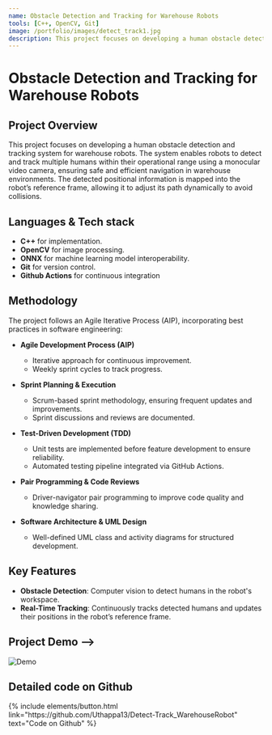 ```yaml
---
name: Obstacle Detection and Tracking for Warehouse Robots
tools: [C++, OpenCV, Git]
image: /portfolio/images/detect_track1.jpg
description: This project focuses on developing a human obstacle detection and tracking system for warehouse robots.
---
```


# Obstacle Detection and Tracking for Warehouse Robots  

## Project Overview

This project focuses on developing a human obstacle detection and tracking system for warehouse robots. The system enables robots to detect and track multiple humans within their operational range using a monocular video camera, ensuring safe and efficient navigation in warehouse environments. The detected positional information is mapped into the robot’s reference frame, allowing it to adjust its path dynamically to avoid collisions.

## Languages & Tech stack

- **C++** for implementation.
- **OpenCV** for image processing.
- **ONNX** for machine learning model interoperability.
- **Git** for version control.
- **Github Actions** for continuous integration

## Methodology
The project follows an Agile Iterative Process (AIP), incorporating best practices in software engineering:

- **Agile Development Process (AIP)**
    - Iterative approach for continuous improvement.
    - Weekly sprint cycles to track progress.

- **Sprint Planning & Execution**
    - Scrum-based sprint methodology, ensuring frequent updates and improvements.
    - Sprint discussions and reviews are documented.

- **Test-Driven Development (TDD)**
    - Unit tests are implemented before feature development to ensure reliability.
    - Automated testing pipeline integrated via GitHub Actions.

- **Pair Programming & Code Reviews**
    - Driver-navigator pair programming to improve code quality and knowledge sharing.

- **Software Architecture & UML Design**
    - Well-defined UML class and activity diagrams for structured development.


## Key Features
- **Obstacle Detection**: Computer vision to detect humans in the robot's workspace.
- **Real-Time Tracking**: Continuously tracks detected humans and updates their positions in the robot’s reference frame.


## Project Demo -->
    
![Demo](/portfolio/images/detect_track11.gif)


## Detailed code on Github

<div class="left">
{% include elements/button.html link="https://github.com/Uthappa13/Detect-Track_WarehouseRobot" text="Code on Github" %}
</div>
